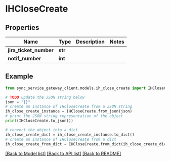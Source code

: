 # IHCloseCreate


## Properties

Name | Type | Description | Notes
------------ | ------------- | ------------- | -------------
**jira_ticket_number** | **str** |  | 
**notif_number** | **int** |  | 

## Example

```python
from sync_service_gateway_client.models.ih_close_create import IHCloseCreate

# TODO update the JSON string below
json = "{}"
# create an instance of IHCloseCreate from a JSON string
ih_close_create_instance = IHCloseCreate.from_json(json)
# print the JSON string representation of the object
print(IHCloseCreate.to_json())

# convert the object into a dict
ih_close_create_dict = ih_close_create_instance.to_dict()
# create an instance of IHCloseCreate from a dict
ih_close_create_from_dict = IHCloseCreate.from_dict(ih_close_create_dict)
```
[[Back to Model list]](../README.md#documentation-for-models) [[Back to API list]](../README.md#documentation-for-api-endpoints) [[Back to README]](../README.md)


